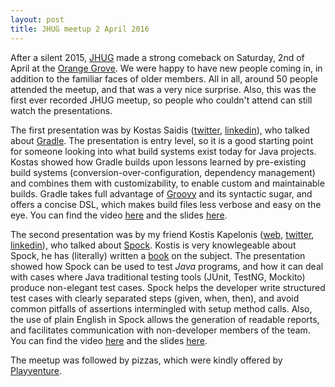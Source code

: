 ```yaml
---
layout: post
title: JHUG meetup 2 April 2016
---
```


After a silent 2015, [JHUG](http://www.jhug.gr/) made a strong comeback on Saturday, 2nd of April at the [Orange Grove](http://orangegrove.biz/). We were happy to have new people coming in, in addition to the familiar faces of older members. All in all, around 50 people attended the meetup, and that was a very nice surprise. Also, this was the first ever recorded JHUG meetup, so people who couldn't attend can still watch the presentations.

The first presentation was by Kostas Saidis ([twitter](https://twitter.com/saikos), [linkedin](http://t.co/fKAd8eCkgT)), who talked about [Gradle](http://gradle.org/). The presentation is entry level, so it is a good starting point for someone looking into what build systems exist today for Java projects. Kostas showed how Gradle builds upon lessons learned by pre-existing build systems (conversion-over-configuration, dependency management) and combines them with customizability, to enable custom and maintainable builds. Gradle takes full advantage of [Groovy](http://www.groovy-lang.org/) and its syntactic sugar, and offers a concise DSL, which makes build files less verbose and easy on the eye. You can find the video [here](https://vimeo.com/163474384) and the slides [here](http://www.slideshare.net/KostasSaidis/an-introduction-to-gradle-for-java-developers).

The second presentation was by my friend Kostis Kapelonis ([web](http://codepipes.com/), [twitter](https://twitter.com/codepipes), [linkedin](https://www.linkedin.com/in/kkapelon)), who talked about [Spock](https://code.google.com/archive/p/spock/). Kostis is very knowlegeable about Spock, he has (literally) written a [book](https://www.manning.com/books/java-testing-with-spock) on the subject. The presentation showed how Spock can be used to test _Java_ programs, and how it can deal with cases where Java traditional testing tools (JUnit, TestNG, Mockito) produce non-elegant test cases. Spock helps the developer write structured test cases with clearly separated steps (given, when, then), and avoid common pitfalls of assertions intermingled with setup method calls. Also, the use of plain English in Spock allows the generation of readable reports, and facilitates communication with non-developer members of the team. You can find the video [here](https://vimeo.com/163169615) and the slides [here](http://codepipes.com/presentations/spock-vs-junit.pdf).

The meetup was followed by pizzas, which were kindly offered by [Playventure](http://www.playventure.com/).
